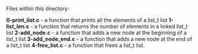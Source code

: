 Files within this directory:

**0-print_list.c** - a function that prints all the elements of a list_t list
**1-list_len.c** - a function that returns the number of elements in a linked list_t list
**2-add_node.c** - a function that adds a new node at the beginning of a list_t list
**3-add_node_end.c** - a function that adds a new node at the end of a list_t list
**4-free_list.c** - a function that frees a list_t list.
